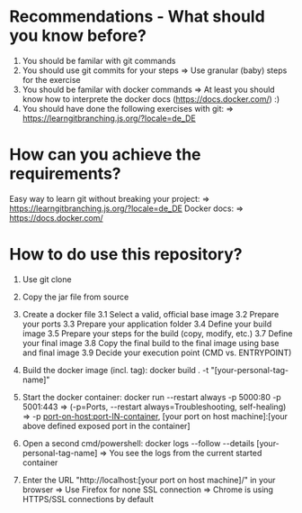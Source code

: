 # Recommendations - What should you know before?
1. You should be familar with git commands
2. You should use git commits for your steps
=> Use granular (baby) steps for the exercise
3. You should be familar with docker commands
=> At least you should know how to interprete the docker docs (https://docs.docker.com/) :) 
4. You should have done the following exercises with git:
=> https://learngitbranching.js.org/?locale=de_DE


# How can you achieve the requirements?
Easy way to learn git without breaking your project:
=> https://learngitbranching.js.org/?locale=de_DE
Docker docs:
=> https://docs.docker.com/


# How to do use this repository?
1. Use git clone
2. Copy the jar file from source
3. Create a docker file
3.1 Select a valid, official base image
3.2 Prepare your ports
3.3 Prepare your application folder
3.4 Define your build image
3.5 Prepare your steps for the build (copy, modify, etc.)
3.7 Define your final image
3.8 Copy the final build to the final image using base and final image
3.9 Decide your execution point (CMD vs. ENTRYPOINT)

4. Build the docker image (incl. tag): docker build . -t "[your-personal-tag-name]"
5. Start the docker container: docker run --restart always -p 5000:80 -p 5001:443 <your-personal-tag-name>
=> (-p=Ports, --restart always=Troubleshooting, self-healing)
=> -p <port-on-host:port-IN-container>, [your port on host machine]:[your above defined exposed port in the container]
6. Open a second cmd/powershell: docker logs --follow --details [your-personal-tag-name]
=> You see the logs from the current started container
7. Enter the URL "http://localhost:[your port on host machine]/" in your browser
=> Use Firefox for none SSL connection
=> Chrome is using HTTPS/SSL connections by default
